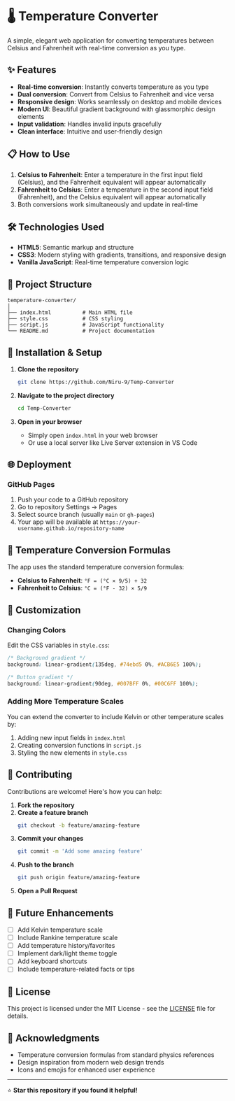 # 🌡️ Temperature Converter

A simple, elegant web application for converting temperatures between Celsius and Fahrenheit with real-time conversion as you type.

## ✨ Features

- **Real-time conversion**: Instantly converts temperature as you type
- **Dual conversion**: Convert from Celsius to Fahrenheit and vice versa
- **Responsive design**: Works seamlessly on desktop and mobile devices
- **Modern UI**: Beautiful gradient background with glassmorphic design elements
- **Input validation**: Handles invalid inputs gracefully
- **Clean interface**: Intuitive and user-friendly design

## 📋 How to Use

1. **Celsius to Fahrenheit**: Enter a temperature in the first input field (Celsius), and the Fahrenheit equivalent will appear automatically
2. **Fahrenheit to Celsius**: Enter a temperature in the second input field (Fahrenheit), and the Celsius equivalent will appear automatically
3. Both conversions work simultaneously and update in real-time

## 🛠️ Technologies Used

- **HTML5**: Semantic markup and structure
- **CSS3**: Modern styling with gradients, transitions, and responsive design
- **Vanilla JavaScript**: Real-time temperature conversion logic

## 📁 Project Structure

```
temperature-converter/
│
├── index.html          # Main HTML file
├── style.css           # CSS styling
├── script.js           # JavaScript functionality
└── README.md           # Project documentation
```

## 🔧 Installation & Setup

1. **Clone the repository**
   ```bash
   git clone https://github.com/Niru-9/Temp-Converter
   ```

2. **Navigate to the project directory**
   ```bash
   cd Temp-Converter
   ```

3. **Open in your browser**
   - Simply open `index.html` in your web browser
   - Or use a local server like Live Server extension in VS Code

## 🌐 Deployment

### GitHub Pages
1. Push your code to a GitHub repository
2. Go to repository Settings → Pages
3. Select source branch (usually `main` or `gh-pages`)
4. Your app will be available at `https://your-username.github.io/repository-name`

## 📐 Temperature Conversion Formulas

The app uses the standard temperature conversion formulas:

- **Celsius to Fahrenheit**: `°F = (°C × 9/5) + 32`
- **Fahrenheit to Celsius**: `°C = (°F - 32) × 5/9`

## 🎨 Customization

### Changing Colors
Edit the CSS variables in `style.css`:
```css
/* Background gradient */
background: linear-gradient(135deg, #74ebd5 0%, #ACB6E5 100%);

/* Button gradient */
background: linear-gradient(90deg, #007BFF 0%, #00C6FF 100%);
```

### Adding More Temperature Scales
You can extend the converter to include Kelvin or other temperature scales by:
1. Adding new input fields in `index.html`
2. Creating conversion functions in `script.js`
3. Styling the new elements in `style.css`

## 🤝 Contributing

Contributions are welcome! Here's how you can help:

1. **Fork the repository**
2. **Create a feature branch**
   ```bash
   git checkout -b feature/amazing-feature
   ```
3. **Commit your changes**
   ```bash
   git commit -m 'Add some amazing feature'
   ```
4. **Push to the branch**
   ```bash
   git push origin feature/amazing-feature
   ```
5. **Open a Pull Request**

## 📝 Future Enhancements

- [ ] Add Kelvin temperature scale
- [ ] Include Rankine temperature scale
- [ ] Add temperature history/favorites
- [ ] Implement dark/light theme toggle
- [ ] Add keyboard shortcuts
- [ ] Include temperature-related facts or tips

## 📄 License

This project is licensed under the MIT License - see the [LICENSE](LICENSE) file for details.

## 🙏 Acknowledgments

- Temperature conversion formulas from standard physics references
- Design inspiration from modern web design trends
- Icons and emojis for enhanced user experience

---

⭐ **Star this repository if you found it helpful!**
